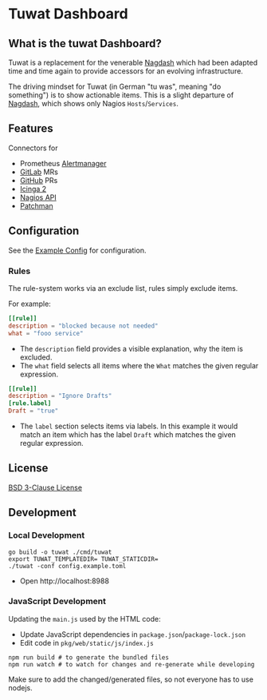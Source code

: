 # Tuwat Dashboard

## What is the tuwat Dashboard?

Tuwat is a replacement for the venerable [Nagdash] which had been adapted
time and time again to provide accessors for an evolving infrastructure.

The driving mindset for Tuwat (in German "tu was", meaning "do something")
is to show actionable items.  This is a  slight departure of [Nagdash],
which shows only Nagios `Hosts`/`Services`.

[Nagdash]: https://github.com/lozzd/Nagdash

## Features

Connectors for

* Prometheus [Alertmanager]
* [GitLab] MRs
* [GitHub] PRs
* [Icinga 2]
* [Nagios API]
* [Patchman]

[Alertmanager]: https://prometheus.io/docs/alerting/latest/alertmanager/
[GitLab]: https://www.gitlab.com
[GitHub]: https://www.github.com
[Icinga 2]: https://icinga.com
[Nagios API]: https://github.com/zorkian/nagios-api
[Patchman]: https://github.com/furlongm/patchman

## Configuration

See the [Example Config](./config.example.toml) for configuration.

### Rules

The rule-system works via an exclude list, rules simply exclude items.

For example:

```toml
[[rule]]
description = "blocked because not needed"
what = "fooo service"
```

* The `description` field provides a visible explanation, why the item is
  excluded.
* The `what` field selects all items where the `What` matches the given
  regular expression.

```toml
[[rule]]
description = "Ignore Drafts"
[rule.label]
Draft = "true"
```

* The `label` section selects items via labels.  In this example it would match
  an item which has the label `Draft` which matches the given regular expression.

## License

[BSD 3-Clause License](LICENSE)

## Development

### Local Development

```shell
go build -o tuwat ./cmd/tuwat
export TUWAT_TEMPLATEDIR= TUWAT_STATICDIR=
./tuwat -conf config.example.toml
```

* Open http://localhost:8988

### JavaScript Development

Updating the `main.js` used by the HTML code:

* Update JavaScript dependencies in `package.json`/`package-lock.json`
* Edit code in `pkg/web/static/js/index.js`

```shell
npm run build # to generate the bundled files
npm run watch # to watch for changes and re-generate while developing
```

Make sure to add the changed/generated files, so not everyone has to use
nodejs.

